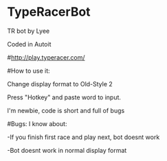 # TypeRacerBot

TR bot by Lyee

Coded in Autoit



#http://play.typeracer.com/

#How to use it:

Change display format to Old-Style 2

Press "Hotkey" and paste word to input.

I'm newbie, code is short and full of bugs




#Bugs: I know about:

-If you finish first race and play next, bot doesnt work

-Bot doesnt work in normal display format
